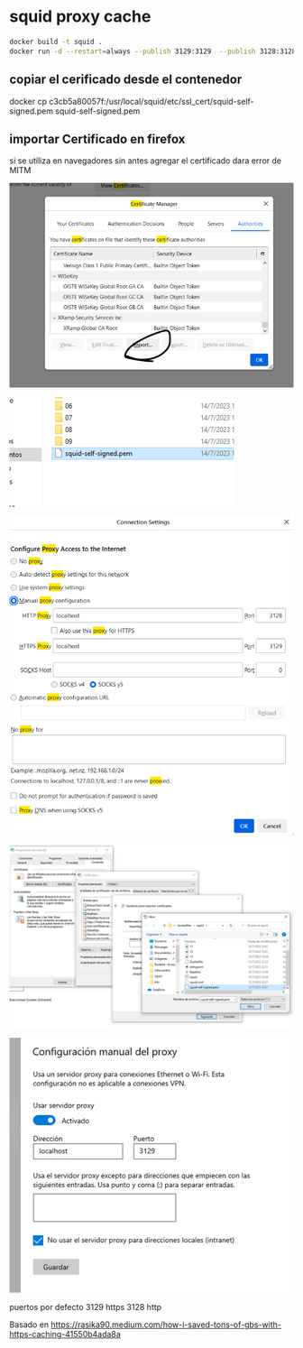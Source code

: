# squid proxy cache

``` bash
docker build -t squid .
docker run -d --restart=always --publish 3129:3129  --publish 3128:3128  --volume $(pwd)/squid/cache:/var/spool/squid   squid
```

## copiar el cerificado desde el contenedor
docker cp c3cb5a80057f:/usr/local/squid/etc/ssl_cert/squid-self-signed.pem squid-self-signed.pem

## importar Certificado en firefox
si se utiliza en navegadores sin antes agregar el certificado dara error de MITM


![agregar certificado](./11.png)



![agregar certificado](./12.png)



![seleccionar proxy](./13.png)


![seleccionar proxy](./14.png)


![seleccionar proxy](./15.png)



puertos por defecto
3129 https
3128 http

Basado en
https://rasika90.medium.com/how-i-saved-tons-of-gbs-with-https-caching-41550b4ada8a



